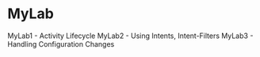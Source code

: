 MyLab
=====
MyLab1 - Activity Lifecycle
MyLab2 - Using Intents, Intent-Filters
MyLab3 - Handling Configuration Changes